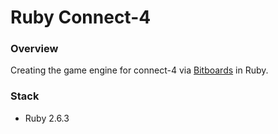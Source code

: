 # Ruby Connect-4

### Overview

Creating the game engine for connect-4 via
[Bitboards](https://github.com/denkspuren/BitboardC4/blob/master/BitboardDesign.md)
in Ruby.

### Stack

* Ruby 2.6.3
